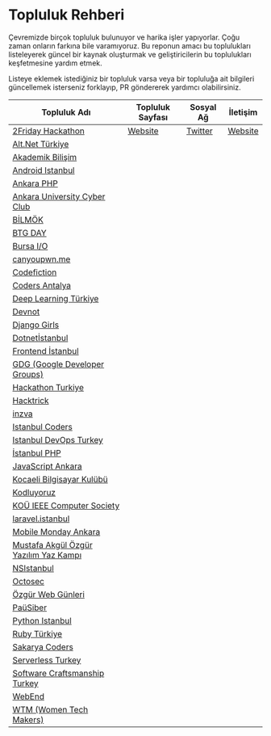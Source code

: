 
# Topluluk Rehberi

Çevremizde birçok topluluk bulunuyor ve harika işler yapıyorlar. Çoğu zaman onların farkına bile varamıyoruz. Bu reponun amacı bu toplulukları listeleyerek güncel bir kaynak oluşturmak ve geliştiricilerin bu toplulukları keşfetmesine yardım etmek.

Listeye eklemek istediğiniz bir topluluk varsa veya bir topluluğa ait bilgileri güncellemek isterseniz forklayıp, PR göndererek yardımcı olabilirsiniz.

| Topluluk Adı  | Topluluk Sayfası | Sosyal Ağ | İletişim |
| ------------- |------------- |-------------| ------------- |
| [2Friday Hackathon](#2Friday) | [Website](https://github.com/2Friday/Hackathon) |[Twitter](https://twitter.com/_2friday) | [Website](https://github.com/2Friday/Hackathon)|
| [Alt.Net Türkiye](#altdotnetturkiye) | | |
| [Akademik Bilişim](#akademikbilisim) | | |
| [Android Istanbul](#androidistanbul) | | |
| [Ankara PHP](#ankaraphp) | | |
| [Ankara University Cyber Club](#aucc) | | |
| [BİLMÖK](#bilmok) | | |
| [BTG DAY](#btgday) | | |
| [Bursa I/O](#bursaio) | | |
| [canyoupwn.me](#canyoupwnme) | | |
| [Codefiction](https://github.com/yusufcakmak/topluluk-rehberi/tree/community-page/community-pages/Codefiction) | | |
| [Coders Antalya](#codersantalya) | | |
| [Deep Learning Türkiye](#deeplearningturkiye) | | |
| [Devnot](#devnot) | | |
| [Django Girls](#djangogirls) | | |
| [Dotnetİstanbul](#Dotnetİstanbul) | | |
| [Frontend İstanbul](#frontendistanbul) | | |
| [GDG (Google Developer Groups)](https://github.com/yusufcakmak/topluluk-rehberi/tree/community-page/community-pages/GDG) | | |
| [Hackathon Turkiye](#hackathonturkiye) | | |
| [Hacktrick](#hacktrick) | | |
| [inzva](#inzva) | | |
| [Istanbul Coders](#istanbulcoders) | | |
| [Istanbul DevOps Turkey](#istanbuldevopsturkey) | | |
| [İstanbul PHP](#istanbulphp) | | |
| [JavaScript Ankara](#jsankara) | | |
| [Kocaeli Bilgisayar Kulübü](#KOUBK) | | |
| [Kodluyoruz](#kodluyoruz) | | |
| [KOÜ IEEE Computer Society](#KOUIEEECS) | | |
| [laravel.istanbul](#laravelistanbul) | | |
| [Mobile Monday Ankara](#momoankara) | | |
| [Mustafa Akgül Özgür Yazılım Yaz Kampı](#lyk) | | |
| [NSIstanbul](#nsistanbul) | | |
| [Octosec](#octosec) | | |
| [Özgür Web Günleri](#ozgurwebgunleri) | | |
| [PaüSiber](#pausiber) | | |
| [Python Istanbul](#pythonistanbul) | | |
| [Ruby Türkiye](#rubyturkiye) | | |
| [Sakarya Coders](#sakaryacoders) | | |
| [Serverless Turkey](#serverlessturkey) | | |
| [Software Craftsmanship Turkey](#softwarecraftsmanshipturkey) | | |
| [WebEnd](#webend) | | |
| [WTM (Women Tech Makers)](#wtm) | | |
